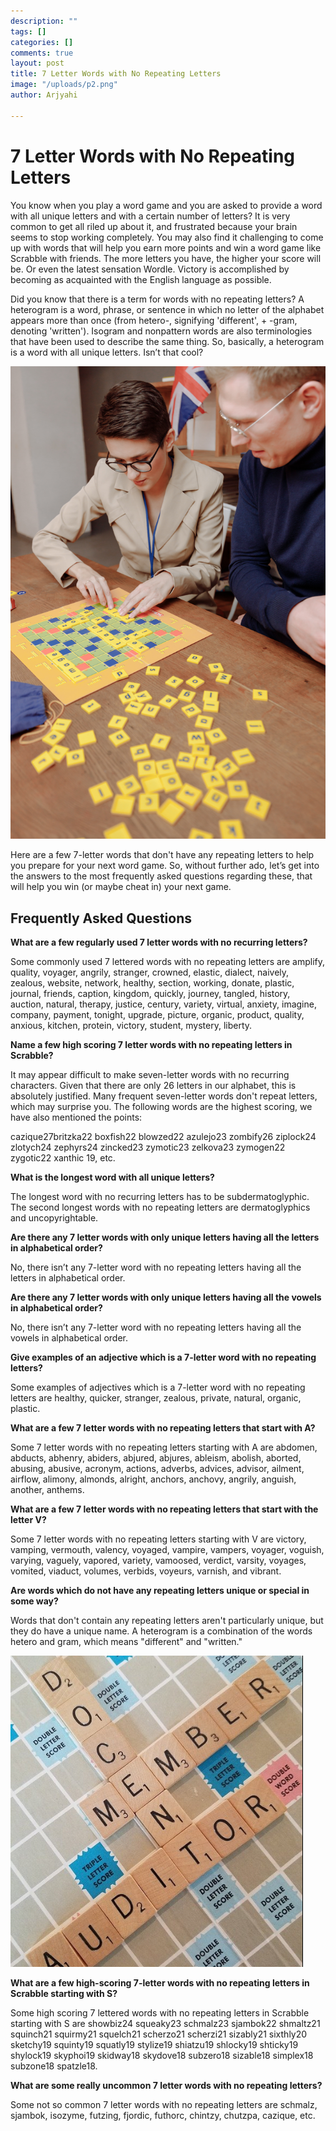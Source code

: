 ```yaml
---
description: ""
tags: []
categories: []
comments: true
layout: post
title: 7 Letter Words with No Repeating Letters
image: "/uploads/p2.png"
author: Arjyahi

---
```

# **7 Letter Words with No Repeating Letters**

You know when you play a word game and you are asked to provide a word with all unique letters and with a certain number of letters? It is very common to get all riled up about it, and frustrated because your brain seems to stop working completely. You may also find it challenging to come up with words that will help you earn more points and win a word game like Scrabble with friends. The more letters you have, the higher your score will be. Or even the latest sensation Wordle. Victory is accomplished by becoming as acquainted with the English language as possible.

Did you know that there is a term for words with no repeating letters? A heterogram is a word, phrase, or sentence in which no letter of the alphabet appears more than once (from hetero-, signifying 'different', + -gram, denoting 'written'). Isogram and nonpattern words are also terminologies that have been used to describe the same thing. So, basically, a heterogram is a word with all unique letters. Isn’t that cool?

![](/uploads/pexels-thirdman-5649892.jpg)

Here are a few 7-letter words that don't have any repeating letters to help you prepare for your next word game. So, without further ado, let’s get into the answers to the most frequently asked questions regarding these, that will help you win (or maybe cheat in) your next game.

## **Frequently Asked Questions**

**What are a few regularly used 7 letter words with no recurring letters?**

Some commonly used 7 lettered words with no repeating letters are amplify, quality, voyager, angrily, stranger, crowned, elastic, dialect, naively, zealous, website, network, healthy, section, working, donate, plastic, journal, friends, caption, kingdom, quickly, journey, tangled, history, auction, natural, therapy, justice, century, variety, virtual, anxiety, imagine, company, payment, tonight, upgrade, picture, organic, product, quality, anxious, kitchen, protein, victory, student, mystery, liberty.

**Name a few high scoring 7 letter words with no repeating letters in Scrabble?**

It may appear difficult to make seven-letter words with no recurring characters. Given that there are only 26 letters in our alphabet, this is absolutely justified. Many frequent seven-letter words don't repeat letters, which may surprise you. The following words are the highest scoring, we have also mentioned the points:

cazique27britzka22 boxfish22 blowzed22 azulejo23 zombify26 ziplock24 zlotych24 zephyrs24 zincked23 zymotic23 zelkova23 zymogen22 zygotic22 xanthic 19, etc.

**What is the longest word with all unique letters?**

The longest word with no recurring letters has to be subdermatoglyphic. The second longest words with no repeating letters are dermatoglyphics and uncopyrightable.

**Are there any 7 letter words with only unique letters having all the letters in alphabetical order?**

No, there isn’t any 7-letter word with no repeating letters having all the letters in alphabetical order.

**Are there any 7 letter words with only unique letters having all the vowels in alphabetical order?**

No, there isn’t any 7-letter word with no repeating letters having all the vowels in alphabetical order.

**Give examples of an adjective which is a 7-letter word with no repeating letters?**

Some examples of adjectives which is a 7-letter word with no repeating letters are healthy, quicker, stranger, zealous, private, natural, organic, plastic.

**What are a few 7 letter words with no repeating letters that start with A?**

Some 7 letter words with no repeating letters starting with A are abdomen, abducts, abhenry, abiders, abjured, abjures, ableism, abolish, aborted, abusing, abusive, acronym, actions, adverbs, advices, advisor, ailment, airflow, alimony, almonds, alright, anchors, anchovy, angrily, anguish, another, anthems.

**What are a few 7 letter words with no repeating letters that start with the letter V?**

Some 7 letter words with no repeating letters starting with V are victory, vamping, vermouth, valency, voyaged, vampire, vampers, voyager, voguish, varying, vaguely, vapored, variety, vamoosed, verdict, varsity, voyages, vomited, viaduct, volumes, verbids, voyeurs, varnish, and vibrant.

**Are words which do not have any repeating letters unique or special in some way?**

Words that don't contain any repeating letters aren't particularly unique, but they do have a unique name. A heterogram is a combination of the words hetero and gram, which means "different" and "written."

![](/uploads/1.PNG)

**What are a few high-scoring 7-letter words with no repeating letters in Scrabble starting with S?**

Some high scoring 7 lettered words with no repeating letters in Scrabble starting with S are showbiz24 squeaky23 schmalz23 sjambok22 shmaltz21 squinch21 squirmy21 squelch21 scherzo21 scherzi21 sizably21 sixthly20 sketchy19 squinty19 squatly19 stylize19 shiatzu19 shlocky19 shticky19 shylock19 skyphoi19 skidway18 skydove18 subzero18 sizable18 simplex18 subzone18 spatzle18.

**What are some really uncommon 7 letter words with no repeating letters?**

Some not so common 7 letter words with no repeating letters are schmalz, sjambok, isozyme, futzing, fjordic, futhorc, chintzy, chutzpa, cazique, etc.